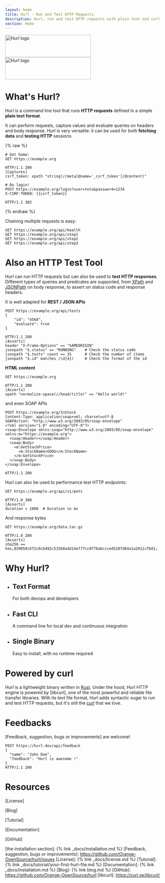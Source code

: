 ```yaml
---
layout: home
title: Hurl - Run and Test HTTP Requests
description: Hurl, run and test HTTP requests with plain text and curl. Hurl can run fast automated integration tests.
section: Home
---
```


<div class="home-logo">
    <img class="light-img" src="{{ '/assets/img/logo-light.svg' | prepend:site.baseurl }}" width="277px" height="72px" alt="Hurl logo"/>
    <img class="dark-img" src="{{ '/assets/img/logo-dark.svg' | prepend:site.baseurl }}" width="277px" height="72px" alt="Hurl logo"/>
</div>



# What's Hurl?

Hurl is a command line tool that runs <b>HTTP requests</b> defined in a simple <b>plain text format</b>.

It can perform requests, capture values and evaluate queries on headers and body response. Hurl is very
versatile: it can be used for both <b>fetching data</b> and <b>testing HTTP</b> sessions.

{% raw %}
```hurl
# Get home:
GET https://example.org

HTTP/1.1 200
[Captures]
csrf_token: xpath "string(//meta[@name='_csrf_token']/@content)"

# Do login!
POST https://example.org/login?user=toto&password=1234
X-CSRF-TOKEN: {{csrf_token}}

HTTP/1.1 302
```
{% endraw %}


Chaining multiple requests is easy:

```hurl
GET https://example.org/api/health
GET https://example.org/api/step1
GET https://example.org/api/step2
GET https://example.org/api/step3
```

# Also an HTTP Test Tool

Hurl can run HTTP requests but can also be used to <b>test HTTP responses</b>.
Different types of queries and predicates are supported, from [XPath] and [JSONPath] on body response,
to assert on status code and response headers.

It is well adapted for <b>REST / JSON APIs</b>

```hurl
POST https://example.org/api/tests
{
    "id": "4568",
    "evaluate": true
}

HTTP/1.1 200
[Asserts]
header "X-Frame-Options" == "SAMEORIGIN"
jsonpath "$.status" == "RUNNING"    # Check the status code
jsonpath "$.tests" count == 25      # Check the number of items
jsonpath "$.id" matches /\d{4}/     # Check the format of the id
```

<b>HTML content</b>

```hurl
GET https://example.org

HTTP/1.1 200
[Asserts]
xpath "normalize-space(//head/title)" == "Hello world!"
```

and even SOAP APIs

```hurl
POST https://example.org/InStock
Content-Type: application/soap+xml; charset=utf-8
SOAPAction: "http://www.w3.org/2003/05/soap-envelope"
<?xml version="1.0" encoding="UTF-8"?>
<soap:Envelope xmlns:soap="http://www.w3.org/2003/05/soap-envelope" xmlns:m="https://example.org">
  <soap:Header></soap:Header>
  <soap:Body>
    <m:GetStockPrice>
      <m:StockName>GOOG</m:StockName>
    </m:GetStockPrice>
  </soap:Body>
</soap:Envelope>

HTTP/1.1 200
```

Hurl can also be used to performance test HTTP endpoints:

```hurl
GET https://example.org/api/v1/pets

HTTP/1.0 200
[Asserts]
duration < 1000  # Duration in ms
```

And response bytes

```hurl
GET https://example.org/data.tar.gz

HTTP/1.0 200
[Asserts]
sha256 == hex,039058c6f2c0cb492c533b0a4d14ef77cc0f78abccced5287d84a1a2011cfb81;
```


# Why Hurl?

<ul class="showcase-container">
 <li class="showcase-item"><h2 class="showcase-item-title">Text Format</h2>For both devops and developers</li>
 <li class="showcase-item"><h2 class="showcase-item-title">Fast CLI</h2>A command line for local dev and continuous integration</li>
 <li class="showcase-item"><h2 class="showcase-item-title">Single Binary</h2>Easy to install, with no runtime required</li>
</ul>

# Powered by curl

Hurl is a lightweight binary written in [Rust]. Under the hood, Hurl HTTP engine is
powered by [libcurl], one of the most powerful and reliable file transfer libraries.
With its text file format, Hurl adds syntactic sugar to run and test HTTP requests,
but it's still the [curl] that we love.

# Feedbacks

[Feedback, suggestion, bugs or improvements] are welcome!

```hurl
POST https://hurl.dev/api/feedback
{
  "name": "John Doe",
  "feedback": "Hurl is awesome !"
}
HTTP/1.1 200
```

# Resources

[License]

[Blog]

[Tutorial]

[Documentation]

[GitHub]

[XPath]: https://en.wikipedia.org/wiki/XPath
[JSONPath]: https://goessner.net/articles/JsonPath/
[Rust]: https://www.rust-lang.org
[curl]: https://curl.se
[the installation section]: {% link _docs/installation.md %}
[Feedback, suggestion, bugs or improvements]: https://github.com/Orange-OpenSource/hurl/issues
[License]: {% link _docs/license.md %}
[Tutorial]: {% link _docs/tutorial/your-first-hurl-file.md %}
[Documentation]: {% link _docs/installation.md %}
[Blog]: {% link blog.md %}
[GitHub]: https://github.com/Orange-OpenSource/hurl
[libcurl]: https://curl.se/libcurl/
